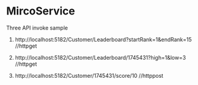 # MircoService

Three API invoke sample

1. http://localhost:5182/Customer/Leaderboard?startRank=1&endRank=15 //httpget

2. http://localhost:5182/Customer/Leaderboard/1745431?high=1&low=3  //httpget

3. http://localhost:5182/Customer/1745431/score/10  //httppost
